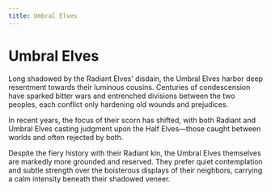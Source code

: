 ```yaml
---
title: Umbral Elves
---
```


# Umbral Elves

Long shadowed by the Radiant Elves' disdain, the Umbral Elves harbor deep resentment towards their luminous cousins. Centuries of condescension have sparked bitter wars and entrenched divisions between the two peoples, each conflict only hardening old wounds and prejudices.

In recent years, the focus of their scorn has shifted, with both Radiant and Umbral Elves casting judgment upon the Half Elves—those caught between worlds and often rejected by both.

Despite the fiery history with their Radiant kin, the Umbral Elves themselves are markedly more grounded and reserved. They prefer quiet contemplation and subtle strength over the boisterous displays of their neighbors, carrying a calm intensity beneath their shadowed veneer.